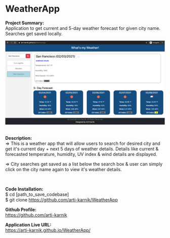 # WeatherApp

<strong> Project Summary: </strong> <br>
Application to get current and 5-day weather forecast for given city name. Searches get saved locally.

<div align="left">
      <img src="./assets/images/SS1.png">
</div>
<br>

<strong> Description: </strong> <br>
=>  This is a weather app that will allow users to search for desired city and get it's current day + next 5 days of weather details. Details like current & forecasted temperature, humidity, UV index & wind  details are displayed.

=> City searches get saved as a list below the search box & user can simply click on the city name again to view it's weather details.

<br> 

<strong> Code Installation: </strong> <br>
$ cd [path_to_save_codebase] <br>
$ git clone https://github.com/arti-karnik/WeatherApp <br>

<strong> Github Profile: </strong> <br>
https://github.com/arti-karnik

<strong> Application Live URL: </strong> <br>
https://arti-karnik.github.io/WeatherApp/
